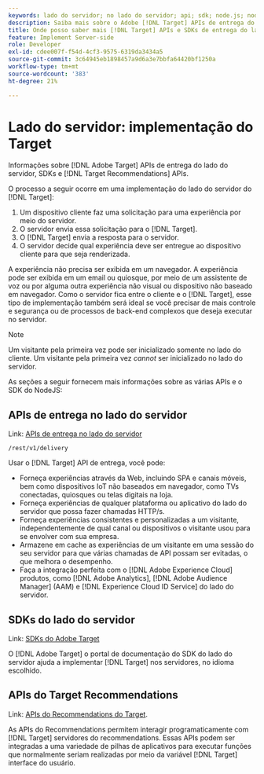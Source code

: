 ```yaml
---
keywords: lado do servidor; no lado do servidor; api; sdk; node.js; nodejs; node js; api do recommendations; api:apis
description: Saiba mais sobre o Adobe [!DNL Target] APIs de entrega do lado do servidor, SDKs e [!DNL Target] APIs do Recommendations.
title: Onde posso saber mais [!DNL Target] APIs e SDKs de entrega do lado do servidor?
feature: Implement Server-side
role: Developer
exl-id: cdee007f-f54d-4cf3-9575-6319da3434a5
source-git-commit: 3c64945eb1898457a9d6a3e7bbfa64420bf1250a
workflow-type: tm+mt
source-wordcount: '383'
ht-degree: 21%

---
```


# Lado do servidor: implementação do Target

Informações sobre [!DNL Adobe Target] APIs de entrega do lado do servidor, SDKs e [!DNL Target Recommendations] APIs.

O processo a seguir ocorre em uma implementação do lado do servidor do [!DNL Target]:

1. Um dispositivo cliente faz uma solicitação para uma experiência por meio do servidor.
1. O servidor envia essa solicitação para o [!DNL Target].
1. O [!DNL Target] envia a resposta para o servidor.
1. O servidor decide qual experiência deve ser entregue ao dispositivo cliente para que seja renderizada.

A experiência não precisa ser exibida em um navegador. A experiência pode ser exibida em um email ou quiosque, por meio de um assistente de voz ou por alguma outra experiência não visual ou dispositivo não baseado em navegador. Como o servidor fica entre o cliente e o [!DNL Target], esse tipo de implementação também será ideal se você precisar de mais controle e segurança ou de processos de back-end complexos que deseja executar no servidor.

>[!NOTE]
>
>Um visitante pela primeira vez pode ser inicializado somente no lado do cliente. Um visitante pela primeira vez *cannot* ser inicializado no lado do servidor.

As seções a seguir fornecem mais informações sobre as várias APIs e o SDK do NodeJS:

## APIs de entrega no lado do servidor

Link: [APIs de entrega no lado do servidor](https://developers.adobetarget.com/api/delivery-api/)

`/rest/v1/delivery`

Usar o [!DNL Target] API de entrega, você pode:

* Forneça experiências através da Web, incluindo SPA e canais móveis, bem como dispositivos IoT não baseados em navegador, como TVs conectadas, quiosques ou telas digitais na loja.
* Forneça experiências de qualquer plataforma ou aplicativo do lado do servidor que possa fazer chamadas HTTP/s.
* Forneça experiências consistentes e personalizadas a um visitante, independentemente de qual canal ou dispositivos o visitante usou para se envolver com sua empresa.
* Armazene em cache as experiências de um visitante em uma sessão do seu servidor para que várias chamadas de API possam ser evitadas, o que melhora o desempenho.
* Faça a integração perfeita com o [!DNL Adobe Experience Cloud] produtos, como [!DNL Adobe Analytics], [!DNL Adobe Audience Manager] (AAM) e [!DNL Experience Cloud ID Service] do lado do servidor.

## SDKs do lado do servidor

Link: [SDKs do Adobe Target](https://developer.adobe.com/target/)

O [!DNL Adobe Target] o portal de documentação do SDK do lado do servidor ajuda a implementar [!DNL Target] nos servidores, no idioma escolhido.

## APIs do Target Recommendations

Link: [APIs do Recommendations do Target](https://developer.adobe.com/target/).

As APIs do Recommendations permitem interagir programaticamente com [!DNL Target] servidores do recommendations. Essas APIs podem ser integradas a uma variedade de pilhas de aplicativos para executar funções que normalmente seriam realizadas por meio da variável [!DNL Target] interface do usuário.
